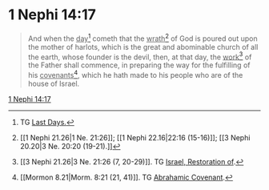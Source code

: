 # 1 Nephi 14:17

> And when the <u>day</u>[^a] cometh that the <u>wrath</u>[^b] of God is poured out upon the mother of harlots, which is the great and abominable church of all the earth, whose founder is the devil, then, at that day, the <u>work</u>[^c] of the Father shall commence, in preparing the way for the fulfilling of his <u>covenants</u>[^d], which he hath made to his people who are of the house of Israel.

[1 Nephi 14:17](https://www.churchofjesuschrist.org/study/scriptures/bofm/1-ne/14?lang=eng&id=p17#p17)


[^a]: TG [Last Days.](https://www.churchofjesuschrist.org/study/scriptures/tg/last-days?lang=eng)
[^b]: [[1 Nephi 21.26|1 Ne. 21:26]]; [[1 Nephi 22.16|22:16 (15-16)]]; [[3 Nephi 20.20|3 Ne. 20:20 (19-21).]]
[^c]: [[3 Nephi 21.26|3 Ne. 21:26 (7, 20-29)]]. TG [Israel, Restoration of](https://www.churchofjesuschrist.org/study/scriptures/tg/israel-restoration-of?lang=eng).
[^d]: [[Mormon 8.21|Morm. 8:21 (21, 41)]]. TG [Abrahamic Covenant](https://www.churchofjesuschrist.org/study/scriptures/tg/abrahamic-covenant?lang=eng).
